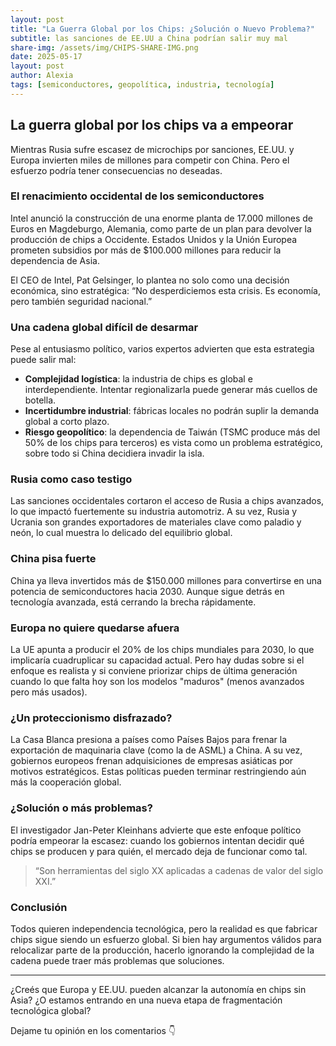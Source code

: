 ```yaml
---
layout: post
title: "La Guerra Global por los Chips: ¿Solución o Nuevo Problema?"
subtitle: las sanciones de EE.UU a China podrían salir muy mal
share-img: /assets/img/CHIPS-SHARE-IMG.png
date: 2025-05-17
layout: post
author: Alexia
tags: [semiconductores, geopolítica, industria, tecnología]
---
```


## La guerra global por los chips va a empeorar

Mientras Rusia sufre escasez de microchips por sanciones, EE.UU. y Europa invierten miles de millones para competir con China. Pero el esfuerzo podría tener consecuencias no deseadas.

### El renacimiento occidental de los semiconductores

Intel anunció la construcción de una enorme planta de 17.000 millones de Euros en Magdeburgo, Alemania, como parte de un plan para devolver la producción de chips a Occidente. Estados Unidos y la Unión 
Europea prometen subsidios por más de $100.000 millones para reducir la dependencia de Asia.

El CEO de Intel, Pat Gelsinger, lo plantea no solo como una decisión económica, sino estratégica: “No desperdiciemos esta crisis. Es economía, pero también seguridad nacional.”

### Una cadena global difícil de desarmar

Pese al entusiasmo político, varios expertos advierten que esta estrategia puede salir mal:

- **Complejidad logística**: la industria de chips es global e interdependiente. Intentar regionalizarla puede generar más cuellos de botella.
- **Incertidumbre industrial**: fábricas locales no podrán suplir la demanda global a corto plazo.
- **Riesgo geopolítico**: la dependencia de Taiwán (TSMC produce más del 50% de los chips para terceros) es vista como un problema estratégico, sobre todo si China decidiera invadir la isla.

### Rusia como caso testigo

Las sanciones occidentales cortaron el acceso de Rusia a chips avanzados, lo que impactó fuertemente su industria automotriz. A su vez, Rusia y Ucrania son grandes exportadores de materiales clave como paladio y neón, lo cual muestra lo delicado del equilibrio global.

### China pisa fuerte

China ya lleva invertidos más de $150.000 millones para convertirse en una potencia de semiconductores hacia 2030. Aunque sigue detrás en tecnología avanzada, está cerrando la brecha rápidamente.

### Europa no quiere quedarse afuera

La UE apunta a producir el 20% de los chips mundiales para 2030, lo que implicaría cuadruplicar su capacidad actual. Pero hay dudas sobre si el enfoque es realista y si conviene priorizar chips de última generación cuando lo que falta hoy son los modelos "maduros" (menos avanzados pero más usados).

### ¿Un proteccionismo disfrazado?

La Casa Blanca presiona a países como Países Bajos para frenar la exportación de maquinaria clave (como la de ASML) a China. A su vez, gobiernos europeos frenan adquisiciones de empresas asiáticas por motivos estratégicos. Estas políticas pueden terminar restringiendo aún más la cooperación global.

### ¿Solución o más problemas?

El investigador Jan-Peter Kleinhans advierte que este enfoque político podría empeorar la escasez: cuando los gobiernos intentan decidir qué chips se producen y para quién, el mercado deja de funcionar como tal.

> “Son herramientas del siglo XX aplicadas a cadenas de valor del siglo XXI.”

### Conclusión

Todos quieren independencia tecnológica, pero la realidad es que fabricar chips sigue siendo un esfuerzo global. Si bien hay argumentos válidos para relocalizar parte de la producción, hacerlo ignorando la complejidad de la cadena puede traer más problemas que soluciones.

---

¿Creés que Europa y EE.UU. pueden alcanzar la autonomía en chips sin Asia? ¿O estamos entrando en una nueva etapa de fragmentación tecnológica global?

Dejame tu opinión en los comentarios 👇

